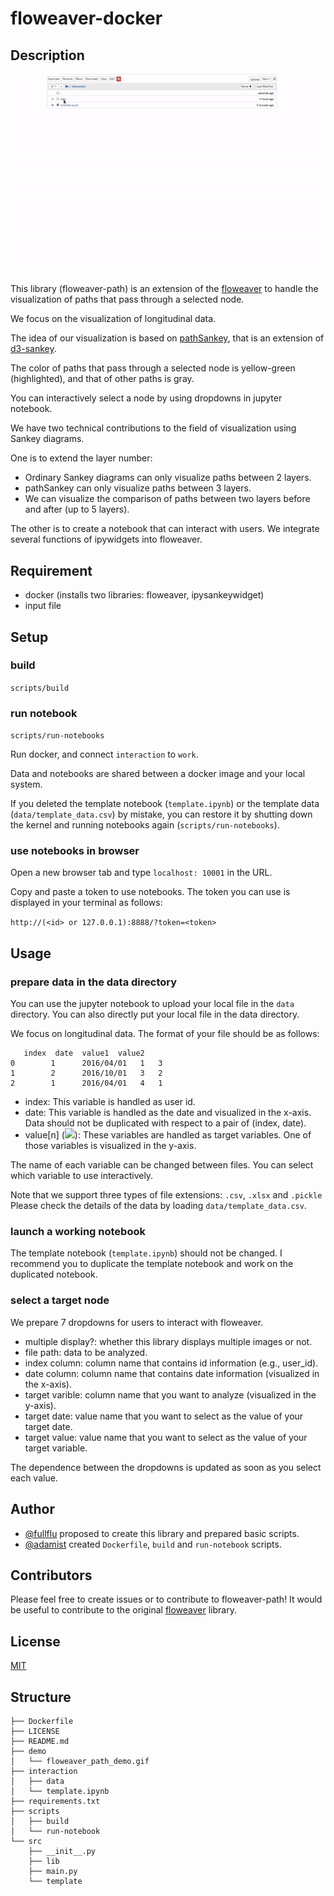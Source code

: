 # floweaver-docker

## Description

![Demo](demo/floweaver_path_demo.gif)

This library (floweaver-path) is an extension of the [floweaver](https://sankeyview.readthedocs.io/en/latest/) to handle the visualization of paths that pass through a selected node.

We focus on the visualization of longitudinal data.

The idea of our visualization is based on [pathSankey](https://bl.ocks.org/jeinarsson/e37aa55c3b0e11ae6fa1), that is an extension of [d3-sankey](https://github.com/d3/d3-sankey).

The color of paths that pass through a selected node is yellow-green (highlighted), and that of other paths is gray.

You can interactively select a node by using dropdowns in jupyter notebook.

We have two technical contributions to the field of visualization using Sankey diagrams.

One is to extend the layer number:
- Ordinary Sankey diagrams can only visualize paths between 2 layers.
- pathSankey can only visualize paths between 3 layers.
- We can visualize the comparison of paths between two layers before and after (up to 5 layers).

The other is to create a notebook that can interact with users. We integrate several functions of ipywidgets into floweaver.

## Requirement

- docker (installs two libraries: floweaver, ipysankeywidget)
- input file

## Setup

### build

`scripts/build`

### run notebook

`scripts/run-notebooks`

Run docker, and connect `interaction` to `work`.

Data and notebooks are shared between a docker image and your local system.

If you deleted the template notebook (`template.ipynb`) or the template data (`data/template_data.csv`) by mistake, you can restore it by shutting down the kernel and running notebooks again (`scripts/run-notebooks`).

### use notebooks in browser

Open a new browser tab and type `localhost: 10001` in the URL.

Copy and paste a token to use notebooks. The token you can use is displayed in your terminal as follows:

`http://(<id> or 127.0.0.1):8888/?token=<token>`


## Usage

### prepare data in the data directory

You can use the jupyter notebook to upload your local file in the `data` directory. You can also directly put your local file in the data directory.

We focus on longitudinal data. The format of your file should be as follows:
```
   index  date  value1  value2
0        1      2016/04/01   1   3
1        2      2016/10/01   3   2
2        1      2016/04/01   4   1
```

- index: This variable is handled as user id.
- date: This variable is handled as the date and visualized in the x-axis. Data should not be duplicated with respect to a pair of (index, date).
- value[n] (<img src="https://latex.codecogs.com/gif.latex?n&space;\in&space;\mathbb{N}">): These variables are handled as target variables. One of those variables is visualized in the y-axis.

The name of each variable can be changed between files. You can select which variable to use interactively.

Note that we support three types of file extensions: `.csv`, `.xlsx` and `.pickle`
Please check the details of the data by loading `data/template_data.csv`.

### launch a working notebook

The template notebook (`template.ipynb`) should not be changed.
I recommend you to duplicate the template notebook and work on the duplicated notebook.


### select a target node

We prepare 7 dropdowns for users to interact with floweaver.
- multiple display?: whether this library displays multiple images or not.
- file path: data to be analyzed.
- index column: column name that contains id information (e.g., user_id).
- date column: column name that contains date information (visualized in the x-axis).
- target varible: column name that you want to analyze (visualized in the y-axis).
- target date: value name that you want to select as the value of your target date.
- target value: value name that you want to select as the value of your target variable.

The dependence between the dropdowns is updated as soon as you select each value.


## Author

- [@fullflu](https://github.com/fullflu) proposed to create this library and prepared basic scripts.
- [@adamist](https://github.com/adamist) created `Dockerfile`, `build` and `run-notebook` scripts.


## Contributors

Please feel free to create issues or to contribute to floweaver-path!
It would be useful to contribute to the original [floweaver](https://github.com/ricklupton/floweaver/blob/master/CONTRIBUTING.md) library.

## License

[MIT](https://github.com/fullflu/floweaver-path/blob/master/LICENSE)


## Structure

<!-- tree -L 2 -->
```
├── Dockerfile
├── LICENSE
├── README.md
├── demo
│   └── floweaver_path_demo.gif
├── interaction
│   ├── data
│   └── template.ipynb
├── requirements.txt
├── scripts
│   ├── build
│   └── run-notebook
└── src
    ├── __init__.py
    ├── lib
    ├── main.py
    └── template
```